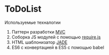 # ToDoList
Используемые техналогии

1. Паттерн разработки [MVC](https://ru.wikipedia.org/wiki/Model-View-Controller)
2. Соборка JS модулей с помощью [require.js](http://requirejs.org/)
3. HTML шаблонизатор [JADE](http://jade-lang.com/)
4. ES6 с конвертацией в ES5 с помощью babel

